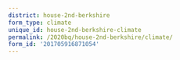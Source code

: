 ```yaml
---
district: house-2nd-berkshire
form_type: climate
unique_id: house-2nd-berkshire-climate
permalink: /2020bq/house-2nd-berkshire/climate/
form_id: '201705916871054'
---
```

